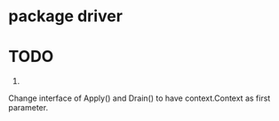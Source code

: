 package driver
==============

# TODO

1.
Change interface of Apply() and Drain() to have
context.Context as first parameter.
